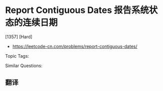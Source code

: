 # Report Contiguous Dates 报告系统状态的连续日期

[1357] [Hard]

- https://leetcode-cn.com/problems/report-contiguous-dates/

Topic Tags:

Similar Questions:

## 翻译
